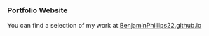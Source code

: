 
### Portfolio Website

You can find a selection of my work at [BenjaminPhillips22.github.io](benjaminphillips22.github.io)